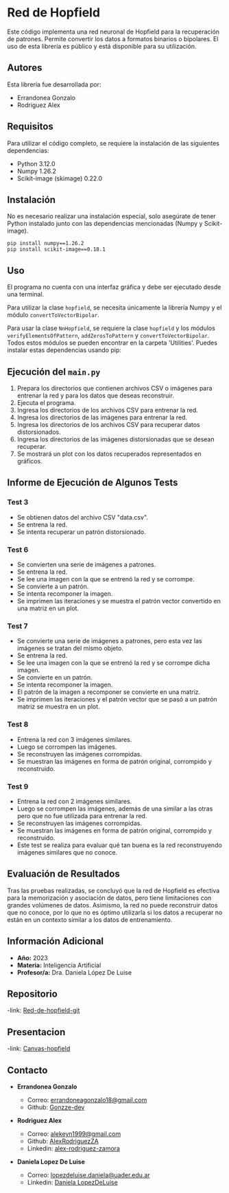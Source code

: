 # Red de Hopfield

Este código implementa una red neuronal de Hopfield para la recuperación de patrones. Permite convertir los datos a formatos binarios o bipolares. El uso de esta librería es público y está disponible para su utilización.

## Autores

Esta librería fue desarrollada por:

- Errandonea Gonzalo
- Rodriguez Alex

## Requisitos

Para utilizar el código completo, se requiere la instalación de las siguientes dependencias:

- Python 3.12.0
- Numpy 1.26.2
- Scikit-image (skimage) 0.22.0

## Instalación

No es necesario realizar una instalación especial, solo asegúrate de tener Python instalado junto con las dependencias mencionadas (Numpy y Scikit-image).

```
pip install numpy==1.26.2
pip install scikit-image==0.18.1
```

## Uso

El programa no cuenta con una interfaz gráfica y debe ser ejecutado desde una terminal.

Para utilizar la clase `hopfield`, se necesita únicamente la librería Numpy y el módulo `convertToVectorBipolar`.

Para usar la clase `NnHopfield`, se requiere la clase `hopfield` y los módulos `verifyElementsOfPattern`, `addZerosToPattern` y `convertToVectorBipolar`. Todos estos módulos se pueden encontrar en la carpeta 'Utilities'.
Puedes instalar estas dependencias usando pip:

## Ejecución del `main.py`

1. Prepara los directorios que contienen archivos CSV o imágenes para entrenar la red y para los datos que deseas reconstruir.
2. Ejecuta el programa.
3. Ingresa los directorios de los archivos CSV para entrenar la red.
4. Ingresa los directorios de las imágenes para entrenar la red.
5. Ingresa los directorios de los archivos CSV para recuperar datos distorsionados.
6. Ingresa los directorios de las imágenes distorsionadas que se desean recuperar.
7. Se mostrará un plot con los datos recuperados representados en gráficos.

## Informe de Ejecución de Algunos Tests

### Test 3

- Se obtienen datos del archivo CSV "data.csv".
- Se entrena la red.
- Se intenta recuperar un patrón distorsionado.

### Test 6

- Se convierten una serie de imágenes a patrones.
- Se entrena la red.
- Se lee una imagen con la que se entrenó la red y se corrompe.
- Se convierte a un patrón.
- Se intenta recomponer la imagen.
- Se imprimen las iteraciones y se muestra el patrón vector convertido en una matriz en un plot.

### Test 7

- Se convierte una serie de imágenes a patrones, pero esta vez las imágenes se tratan del mismo objeto.
- Se entrena la red.
- Se lee una imagen con la que se entrenó la red y se corrompe dicha imagen.
- Se convierte en un patrón.
- Se intenta recomponer la imagen.
- El patrón de la imagen a recomponer se convierte en una matriz.
- Se imprimen las iteraciones y el patrón vector que se pasó a un patrón matriz se muestra en un plot.

### Test 8

- Entrena la red con 3 imágenes similares.
- Luego se corrompen las imágenes.
- Se reconstruyen las imágenes corrompidas.
- Se muestran las imágenes en forma de patrón original, corrompido y reconstruido.

### Test 9

- Entrena la red con 2 imágenes similares.
- Luego se corrompen las imágenes, además de una similar a las otras pero que no fue utilizada para entrenar la red.
- Se reconstruyen las imágenes corrompidas.
- Se muestran las imágenes en forma de patrón original, corrompido y reconstruido.
- Este test se realiza para evaluar qué tan buena es la red reconstruyendo imágenes similares que no conoce.

## Evaluación de Resultados

Tras las pruebas realizadas, se concluyó que la red de Hopfield es efectiva para la memorización y asociación de datos, pero tiene limitaciones con grandes volúmenes de datos. Asimismo, la red no puede reconstruir datos que no conoce, por lo que no es óptimo utilizarla si los datos a recuperar no están en un contexto similar a los datos de entrenamiento.

## Información Adicional

- **Año:** 2023
- **Materia:** Inteligencia Artificial
- **Profesor/a:** Dra. Daniela López De Luise

## Repositorio
-link: [Red-de-hopfield-git](https://github.com/Gonzze-dev/-hopfield-neural-network)

## Presentacion
-link: [Canvas-hopfield](https://www.canva.com/design/DAFzz4-q22s/uIvaKSJxko0gciSokzr1mg/edit)

## Contacto

- **Errandonea Gonzalo**
  - Correo: errandoneagonzalo18@gmail.com
  - Github: [Gonzze-dev](https://github.com/Gonzze-dev)

- **Rodriguez Alex**
  - Correo: alekeyn1999@gmail.com
  - Github: [AlexRodriguezZA](https://github.com/AlexRodriguezZA)
  - Linkedin: [alex-rodriguez-zamora](https://www.linkedin.com/in/alex-rodriguez-zamora/)

- **Daniela Lopez De Luise**
  - Correo: lopezdeluise.daniela@uader.edu.ar
  - Linkedin: [Daniela LopezDeLuise](https://www.linkedin.com/in/daniela-lopezdeluise-a973047/)